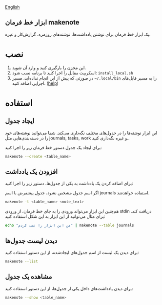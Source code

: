 [English](./README.md)

ابزار خط فرمان makenote
---

یک ابزار خط فرمان برای نوشتن یادداشت‌ها، نوشته‌های روزمره، گزارش‌کار و غیره.

# نصب

1. این مخزن را بارگیری کنید و وارد آن شوید.
2. اسکریپت مقابل را اجرا کنید تا برنامه نصب شود: `install_local.sh`
3. در صورتی که پیش از این انجام نداده‌اید، مسیر `~/.local/bin` را به مسیر فایل‌های اجرایی اضافه کنید. ([help](https://linuxize.com/post/how-to-add-directory-to-path-in-linux/))

<!-- 
### پیش از نصب

پیش از نصب مطمئن باشید نیازمندی‌های برنامه نصب شده‌است.  
این برنامه از sqlite3 استقاده می‌کند. برای نصب آن در سیستم‌های دبیانی از این دستور استفاده کنید:



```bash
apt install sqlite3
```

### نصب

ابتدا این مخزن را کلون کنید:


```bash
git clone 'https://github.com/ekm507/makenote.git'
```

سپس فایل `install.sh` را با دسترسی روت اجرا کنید:

```bash
./install.sh
``` -->

# استفاده

## ایجاد جدول

این ابزار نوشته‌ها را در جدول‌های مختلف نگه‌داری می‌کند. شما می‌توانید نوشته‌های خود را در دسته‌بندی‌هایی مثل journals, tasks, work و غیره نگه‌داری کنید..

برای ایجاد یک جدول دستور خط فرمان زیر را اجرا کنید:



```bash
makenote --create <table_name>
```

## افزودن یک یادداشت

برای اضافه کردن یک یادداشت به یکی از جدول‌ها، دستور زیر را اجرا کنید:

اگر اسم جدول مشخص نشود، جدول پیشفرض با اسم journals استفاده خواهدشد.


```bash
makenote -t <table_name> <note_text>
```

هم‌چنین این ابزار می‌تواند ورودی را به جای خط فرمان، از ورودی stdin دریافت کند. برای مثال می‌توانید از این ابزار به این شکل استفاده کنید:


```bash
echo "من این ابزار را نصب کردم" | makenote --table journals
```


## دیدن لیست جدول‌ها

برای دیدن یک لیست از اسم جدول‌های ایجادشده، از این دستور استفاده کنید:


```bash
makenote --list
```

## مشاهده یک جدول

برای دیدن یادداشت‌های داخل یکی از جدول‌ها، از این دستور استفاده کنید:


```bash
makenote --show <table_name>
```



